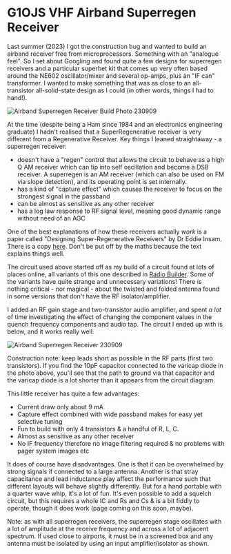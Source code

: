 # G1OJS VHF Airband Superregen Receiver

Last summer (2023) I got the construction bug and wanted to build an airband receiver free from microprocessors. Something with an "analogue feel". 
So I set about Googling and found quite a few designs for superregen receivers and a particular superhet kit that comes up very often based around
the NE602 oscillator/mixer and several op-amps, plus an "IF can" transformer. I wanted to make something that was as close to an all-transistor all-solid-state design as I could (in other words, things I had to hand!). 

![Airband Superregen Receiver Build Photo 230909](https://github.com/user-attachments/assets/944162ea-7087-4c48-bb8c-145479dd8290)

At the time (despite being a Ham since 1984 and an electronics engineering graduate) I hadn't realised that a SuperRegenerative receiver is very different from a Regenerative Receiver. Key things I leaned straightaway - a superregen receiver:

- doesn't have a "regen" control that allows the circuit to behave as a high Q AM receiver which can tip into self oscillation and become a DSB receiver. A superregen is an AM receiver (which can also be used on FM via slope detection), and its operating point is set internally.
- has a kind of "capture effect" which causes the receiver to focus on the strongest signal in the passband
- can be almost as sensitive as any other receiver
- has a log law response to RF signal level, meaning good dynamic range without need of an AGC

One of the best explanations of how these receivers actually *work* is a paper called "Designing Super-Regenerative Receivers" by Dr Eddie Insam. There is a copy [here](https://www.qsl.net/l/lu7did/docs/QRPp/Receptor%20Regenerativo.pdf). Don't be put off by the maths because the text explains things well.

The circuit used above started off as my build of a circuit found at lots of places online, all variants of this one described in [Radio Builder](https://radiobuilder.blogspot.com/2012/10/airbandregen1t.html). Some of the variants have quite strange and unnecessary variations! There is nothing critical - nor magical - about the twisted and folded antenna found in some versions that don't have the RF isolator/amplifier. 

I added an RF gain stage and two-transistor audio amplifier, and spent *a lot* of time investigating the effect of changing the component values in the quench frequency components and audio tap. The circuit I ended up with is below, and it works really well:

![Airband Superregen Receiver 230909](https://github.com/user-attachments/assets/d2ba4f8f-19ff-49e8-ac1b-a65f94ac5b54)

Construction note: keep leads short as possible in the RF parts (first two transistors). If you find the 10pF capacitor connected to the varicap diode in the photo above, you'll see that the path to ground via that capacitor and the varicap diode is a lot shorter than it appears from the circuit diagram. 

This little receiver has quite a few advantages:
- Current draw only about 9 mA
- Capture effect combined with wide passband makes for easy yet selective tuning
- Fun to build with only 4 transistors & a handful of R, L, C.
- Almost as sensitive as any other receiver
- No IF frequency therefore no image filtering required & no problems with pager system images etc

It does of course have disadvantages. One is that it can be overwhelmed by strong signals if connected to a large antenna. Another is that stray capacitance and lead inductance play affect the performance such that different layouts will behave slightly differently. But for a hand portable with a quarter wave whip, it's a lot of fun. It's even possible to add a squelch circuit, but this requires a whole IC and Rs and Cs & is a bit fiddly to operate, though it does work (page coming on this soon, maybe).

Note: as with all superregen receivers, the superregen stage oscillates with a lot of amplitude at the receive frequency and across a lot of adjacent spectrum. If used close to airports, it must be in a screened box and any antenna must be isolated by using an input amplifier/isolator as shown.

